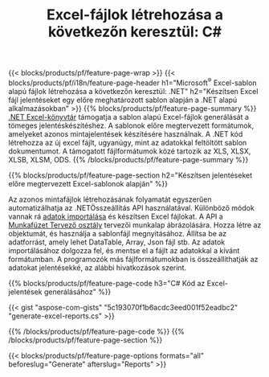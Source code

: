 ﻿---
title: "Excel-fájlok létrehozása a következőn keresztül: C#"
url: /hu/net/assembly/
description: Generáljon Microsoft Excel-táblázatokat sablonlapból a C# kód használatával
---
{{< blocks/products/pf/feature-page-wrap >}}
{{< blocks/products/pf/i18n/feature-page-header h1="Microsoft<sup>&reg;</sup> Excel-sablon alapú fájlok létrehozása a következőn keresztül: .NET" h2="Készítsen Excel fájl jelentéseket egy előre meghatározott sablon alapján a .NET alapú alkalmazásokban" >}}
{{% blocks/products/pf/feature-page-summary %}}
[.NET Excel-könyvtár](/cells/net/) támogatja a sablon alapú Excel-fájlok generálását a tömeges jelentéskészítéshez. A sablonok előre megtervezett formátumok, amelyeket azonos mintajelentések készítésére használnak. A .NET kód létrehozza az új excel fájlt, ugyanúgy, mint az adatokkal feltöltött sablon dokumentumot. A támogatott fájlformátumok közé tartozik az XLS, XLSX, XLSB, XLSM, ODS.
{{% /blocks/products/pf/feature-page-summary %}}

{{% blocks/products/pf/feature-page-section h2="Készítsen jelentéseket előre megtervezett Excel-sablonok alapján" %}}

Az azonos mintafájlok létrehozásának folyamatát egyszerűen automatizálhatja az .NETÖsszeállítás API használatával. Különböző módok vannak rá [adatok importálása](https://docs.aspose.com/cells/net/import-data-into-worksheet/#importing-data-from-json) és készítsen Excel fájlokat. A API a [Munkafüzet Tervező osztály](https://apireference.aspose.com/cells/net/aspose.cells/workbookdesigner) tervezői munkalap ábrázolására. Hozza létre az objektumát, és használja a sablonfájl megnyitásához. Állítsa be az adatforrást, amely lehet DataTable, Array, Json fájl stb. Az adatok importálásához dolgozza fel, és mentse el a fájlt az adatokkal a kívánt formátumban. A programozók más fájlformátumokban is összeállíthatják az adatokat jelentésekké, az alábbi hivatkozások szerint.



{{% blocks/products/pf/feature-page-code h3="C# Kód az Excel-jelentések generálásához" %}}

{{< gist "aspose-com-gists" "5c193070f1b6acdc3eed001f52eadbc2" "generate-excel-reports.cs" >}}

{{% /blocks/products/pf/feature-page-code %}}
{{% /blocks/products/pf/feature-page-section %}}

{{< blocks/products/pf/feature-page-options formats="all" beforeslug="Generate" afterslug="Reports" >}}